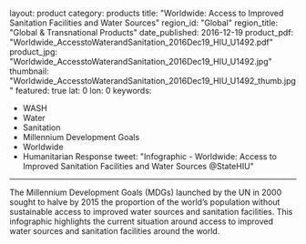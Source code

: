 layout: product
category: products
title: "Worldwide: Access to Improved Sanitation Facilities and Water Sources"
region_id: "Global"
region_title: "Global & Transnational Products" 
date_published: 2016-12-19
product_pdf: "Worldwide_AccesstoWaterandSanitation_2016Dec19_HIU_U1492.pdf"
product_jpg: "Worldwide_AccesstoWaterandSanitation_2016Dec19_HIU_U1492.jpg"
thumbnail: "Worldwide_AccesstoWaterandSanitation_2016Dec19_HIU_U1492_thumb.jpg"
featured: true
lat: 0
lon: 0
keywords:
  - WASH
  - Water
  - Sanitation
  - Millennium Development Goals
  - Worldwide
  - Humanitarian Response
tweet: "Infographic - Worldwide: Access to Improved Sanitation Facilities and Water Sources @StateHIU"
---
The Millennium Development Goals (MDGs) launched by the UN in 2000 sought to halve by 2015 the proportion of the world’s population without sustainable access to improved water sources and sanitation facilities. This infographic highlights the current situation around access to improved water sources and sanitation facilities around the world.
